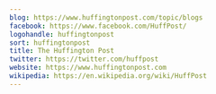 ```yaml
---
blog: https://www.huffingtonpost.com/topic/blogs
facebook: https://www.facebook.com/HuffPost/
logohandle: huffingtonpost
sort: huffingtonpost
title: The Huffington Post
twitter: https://twitter.com/huffpost
website: https://www.huffingtonpost.com
wikipedia: https://en.wikipedia.org/wiki/HuffPost
---
```

